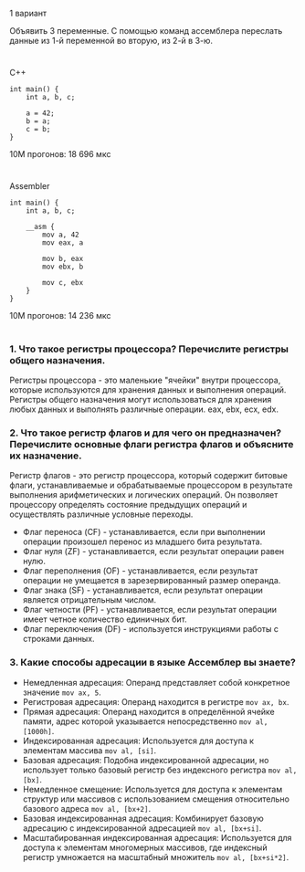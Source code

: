 1 вариант

Объявить 3 переменные. С помощью команд ассемблера переслать данные из 1-й переменной во вторую, из 2-й в 3-ю.
#
C++
```
int main() {
    int a, b, c;

    a = 42;
    b = a;
    c = b;
}
```
10М прогонов: 18 696 мкс
# 
Assembler
```
int main() {
    int a, b, c;
    
    __asm {
        mov a, 42
        mov eax, a
        
        mov b, eax
        mov ebx, b
        
        mov c, ebx
    }
}
```
10М прогонов: 14 236 мкс
#
### 1. Что такое регистры процессора? Перечислите регистры общего назначения.

Регистры процессора - это маленькие "ячейки" внутри процессора, которые используются для хранения данных и выполнения операций.
Регистры общего назначения могут использоваться для хранения любых данных и выполнять различные операции.
eax, ebx, ecx, edx.

### 2. Что такое регистр флагов и для чего он предназначен? Перечислите основные флаги регистра флагов и объясните их назначение.

Регистр флагов - это регистр процессора, который содержит битовые флаги, устанавливаемые и обрабатываемые процессором в результате выполнения арифметических и логических операций.
Он позволяет процессору определять состояние предыдущих операций и осуществлять различные условные переходы.
- Флаг переноса (CF) - устанавливается, если при выполнении операции произошел перенос из младшего бита результата.
- Флаг нуля (ZF) - устанавливается, если результат операции равен нулю.
- Флаг переполнения (OF) - устанавливается, если результат операции не умещается в зарезервированный размер операнда.
- Флаг знака (SF) - устанавливается, если результат операции является отрицательным числом.
- Флаг четности (PF) - устанавливается, если результат операции имеет четное количество единичных бит.
- Флаг переключения (DF) - используется инструкциями работы с строками данных.

### 3. Какие способы адресации в языке Ассемблер вы знаете?
- Немедленная адресация: Операнд представляет собой конкретное значение `mov ax, 5`.
- Регистровая адресация: Операнд находится в регистре `mov ax, bx`.
- Прямая адресация: Операнд находится в определённой ячейке памяти, адрес которой указывается непосредственно `mov al, [1000h]`.
- Индексированная адресация: Используется для доступа к элементам массива `mov al, [si]`.
- Базовая адресация: Подобна индексированной адресации, но использует только базовый регистр без индексного регистра `mov al, [bx]`.
- Немедленное смещение: Используется для доступа к элементам структур или массивов с использованием смещения относительно базового адреса `mov al, [bx+2]`.
- Базовая индексированная адресация: Комбинирует базовую адресацию с индексированной адресацией `mov al, [bx+si]`.
- Масштабированная индексированная адресация: Используется для доступа к элементам многомерных массивов, где индексный регистр умножается на масштабный множитель `mov al, [bx+si*2]`.

